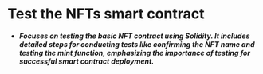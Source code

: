 # Test the NFTs smart contract
- ***Focuses on testing the basic NFT contract using Solidity. It includes detailed steps for conducting tests like confirming the NFT name and testing the mint function, emphasizing the importance of testing for successful smart contract deployment.***

## 